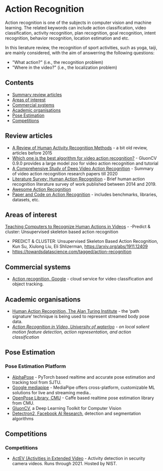 # Action Recognition

Action recognition is one of the subjects in computer vision and machine learning. The related keywords can include action classification, video classification, activity recognition, plan recognition, goal recognition, intent recognition, behavior recognition, location estimation and etc.

In this lierature review, the recognition of sport activities, such as yoga, taiji, are mainly considered, with the aim of answerring the following questions:
- "What action?" (i.e., the recognition problem) 
- "Where in the video?" (i.e., the localization problem)

## Contents
 - [Summary review articles](#Review-articles)
 - [Areas of interest](#Area-of-interes)
 - [Commercial systems](#Commercial-systems)
 - [Academic organisations](#Academic-organisations)
 - [Pose Estimation](#pose-estimation)
 - [Competitions](#competitions)

## Review articles
* [A Review of Human Activity Recognition Methods](https://www.frontiersin.org/articles/10.3389/frobt.2015.00028/full) - a bit old review, articles before 2015
* [Which one is the best algorithm for video action recognition?](https://medium.com/apache-mxnet/which-one-is-the-best-algorithm-for-video-action-recognition-298fb5c4ad4f) - GluonCV 0.9.0 provides a large model zoo for video action recognition and tutorial
* [A Comprehensive Study of Deep Video Action Recognition](https://arxiv.org/abs/2012.06567) - Summary of video action recognition research papers till 2020
* [Literature Survey: Human Action Recognition](https://towardsdatascience.com/literature-survey-human-action-recognition-cc7c3818a99a) - Brief human action recognition literature survey of work published between 2014 and 2019.
* [Awesome Action Recognition](https://github.com/jinwchoi/awesome-action-recognition#pose-estimation)
* [Paper and Code on Action Recognition](https://paperswithcode.com/task/action-recognition-in-videos) - includes benchmarks, libraries, datasets, etc.

## Areas of interest
[Teaching Computers to Recognize Human Actions in Videos](https://towardsdatascience.com/teaching-computers-to-recognize-human-actions-in-videos-81b2e2d62768) - -Predict & cluster: Unsupervised skeleton based action recognition
- PREDICT & CLUSTER: Unsupervised Skeleton Based Action Recognition, Kun Su, Xiulong Liu, Eli Shlizerman, https://arxiv.org/abs/1911.12409
- https://towardsdatascience.com/tagged/action-recognition

## Commercial systems
* [Action recognition, Google](https://cloud.google.com/video-intelligence/automl/docs/action-recognition) - cloud service for video classification and object tracking.



## Academic organisations

* [Human Action Recognition, The Alan Turing Institute](https://www.turing.ac.uk/research/research-projects/human-action-recognition) - the ‘path signature’ technique is being used to represent streamed body pose data.
* _[Action Recognition in Video, University of waterloo](https://uwaterloo.ca/vision-image-processing-lab/research-demos/action-recognition-video) - on local salient motion feature detection, action representation, and action classification_



## Pose Estimation

### Pose Estimation Platform
* [AlphaPose](https://github.com/MVIG-SJTU/AlphaPose) - PyTorch based realtime and accurate pose estimation and tracking tool from SJTU.
* [Google mediapipe](https://google.github.io/mediapipe/) - MediaPipe offers cross-platform, customizable ML solutions for live and streaming media..
* [OpenPose Library, CMU](https://github.com/CMU-Perceptual-Computing-Lab/openpose) - Caffe based realtime pose estimation library from CMU.
* [GluonCV](https://medium.com/apache-mxnet/which-one-is-the-best-algorithm-for-video-action-recognition-298fb5c4ad4f), a Deep Learning Toolkit for Computer Vision 
* [Detectron2, Facebook AI Research](https://github.com/facebookresearch/detectron2/), detection and segmentation algorithms 

## Competitions

### Competitions
* [ActEV (Activities in Extended Video](https://actev.nist.gov/sdl) - Activity detection in security camera videos. Runs through 2021. Hosted by NIST.


